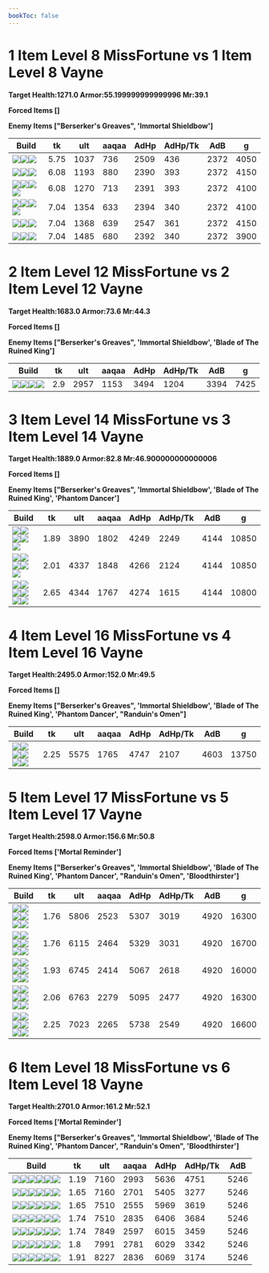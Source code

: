 ```yaml
---
bookToc: false
---
```


# 1 Item Level 8 MissFortune vs 1 Item Level 8 Vayne

**Target Health:1271.0 Armor:55.199999999999996 Mr:39.1**


**Forced Items []**


**Enemy Items ["Berserker's Greaves", 'Immortal Shieldbow']**




Build | tk | ult | aaqaa | AdHp | AdHp/Tk | AdB | g
-|-|-|-|-|-|-|-
![](/item/3153.png)![](/item/1001.png)![](/item/1055.png)|5.75|1037|736|2509|436|2372|4050
![](/item/6671.png)![](/item/1001.png)![](/item/1055.png)|6.08|1193|880|2390|393|2372|4150
![](/item/3095.png)![](/item/1001.png)![](/item/1055.png)![](/item/1036.png)|6.08|1270|713|2391|393|2372|4100
![](/item/6696.png)![](/item/1001.png)![](/item/1055.png)![](/item/1036.png)|7.04|1354|633|2394|340|2372|4100
![](/item/3074.png)![](/item/1001.png)![](/item/1055.png)|7.04|1368|639|2547|361|2372|4150
![](/item/3142.png)![](/item/1055.png)![](/item/1036.png)|7.04|1485|680|2392|340|2372|3900




























































# 2 Item Level 12 MissFortune vs 2 Item Level 12 Vayne

**Target Health:1683.0 Armor:73.6 Mr:44.3**


**Forced Items []**


**Enemy Items ["Berserker's Greaves", 'Immortal Shieldbow', 'Blade of The Ruined King']**




Build | tk | ult | aaqaa | AdHp | AdHp/Tk | AdB | g
-|-|-|-|-|-|-|-
![](/item/3142.png)![](/item/6676.png)![](/item/1055.png)![](/item/1037.png)|2.9|2957|1153|3494|1204|3394|7425




























































# 3 Item Level 14 MissFortune vs 3 Item Level 14 Vayne

**Target Health:1889.0 Armor:82.8 Mr:46.900000000000006**


**Forced Items []**


**Enemy Items ["Berserker's Greaves", 'Immortal Shieldbow', 'Blade of The Ruined King', 'Phantom Dancer']**




Build | tk | ult | aaqaa | AdHp | AdHp/Tk | AdB | g
-|-|-|-|-|-|-|-
![](/item/3095.png)![](/item/3033.png)![](/item/3142.png)![](/item/1055.png)![](/item/1038.png)|1.89|3890|1802|4249|2249|4144|10850
![](/item/3142.png)![](/item/6676.png)![](/item/3033.png)![](/item/1055.png)![](/item/1038.png)|2.01|4337|1848|4266|2124|4144|10850
![](/item/3142.png)![](/item/6676.png)![](/item/6695.png)![](/item/1055.png)![](/item/1038.png)![](/item/1036.png)|2.65|4344|1767|4274|1615|4144|10800




























































# 4 Item Level 16 MissFortune vs 4 Item Level 16 Vayne

**Target Health:2495.0 Armor:152.0 Mr:49.5**


**Forced Items []**


**Enemy Items ["Berserker's Greaves", 'Immortal Shieldbow', 'Blade of The Ruined King', 'Phantom Dancer', "Randuin's Omen"]**




Build | tk | ult | aaqaa | AdHp | AdHp/Tk | AdB | g
-|-|-|-|-|-|-|-
![](/item/3142.png)![](/item/6676.png)![](/item/3033.png)![](/item/6696.png)![](/item/1038.png)![](/item/1036.png)|2.25|5575|1765|4747|2107|4603|13750




























































# 5 Item Level 17 MissFortune vs 5 Item Level 17 Vayne

**Target Health:2598.0 Armor:156.6 Mr:50.8**


**Forced Items ['Mortal Reminder']**


**Enemy Items ["Berserker's Greaves", 'Immortal Shieldbow', 'Blade of The Ruined King', 'Phantom Dancer', "Randuin's Omen", 'Bloodthirster']**




Build | tk | ult | aaqaa | AdHp | AdHp/Tk | AdB | g
-|-|-|-|-|-|-|-
![](/item/3142.png)![](/item/6676.png)![](/item/3033.png)![](/item/3153.png)![](/item/6695.png)![](/item/1038.png)|1.76|5806|2523|5307|3019|4920|16300
![](/item/3142.png)![](/item/6676.png)![](/item/3033.png)![](/item/6696.png)![](/item/3153.png)![](/item/1038.png)|1.76|6115|2464|5329|3031|4920|16700
![](/item/3142.png)![](/item/6676.png)![](/item/3033.png)![](/item/6696.png)![](/item/6695.png)![](/item/1038.png)|1.93|6745|2414|5067|2618|4920|16000
![](/item/3142.png)![](/item/6676.png)![](/item/3033.png)![](/item/6696.png)![](/item/3004.png)![](/item/1038.png)|2.06|6763|2279|5095|2477|4920|16300
![](/item/3142.png)![](/item/6676.png)![](/item/3033.png)![](/item/6696.png)![](/item/3072.png)![](/item/1038.png)|2.25|7023|2265|5738|2549|4920|16600




























































# 6 Item Level 18 MissFortune vs 6 Item Level 18 Vayne

**Target Health:2701.0 Armor:161.2 Mr:52.1**


**Forced Items ['Mortal Reminder']**


**Enemy Items ["Berserker's Greaves", 'Immortal Shieldbow', 'Blade of The Ruined King', 'Phantom Dancer', "Randuin's Omen", 'Bloodthirster']**




Build | tk | ult | aaqaa | AdHp | AdHp/Tk | AdB
-|-|-|-|-|-|-
![](/item/3142.png)![](/item/6676.png)![](/item/3033.png)![](/item/3153.png)![](/item/6695.png)![](/item/6696.png)|1.19|7160|2993|5636|4751|5246
![](/item/3142.png)![](/item/6676.png)![](/item/3033.png)![](/item/6696.png)![](/item/6695.png)![](/item/3091.png)|1.65|7160|2701|5405|3277|5246
![](/item/3142.png)![](/item/6676.png)![](/item/3033.png)![](/item/6696.png)![](/item/3072.png)![](/item/3091.png)|1.65|7510|2555|5969|3619|5246
![](/item/3142.png)![](/item/6676.png)![](/item/3033.png)![](/item/6696.png)![](/item/3153.png)![](/item/3072.png)|1.74|7510|2835|6406|3684|5246
![](/item/3142.png)![](/item/6676.png)![](/item/3033.png)![](/item/6696.png)![](/item/3072.png)![](/item/3087.png)|1.74|7849|2597|6015|3459|5246
![](/item/3142.png)![](/item/6676.png)![](/item/3033.png)![](/item/6696.png)![](/item/3072.png)![](/item/3095.png)|1.8|7991|2781|6029|3342|5246
![](/item/3142.png)![](/item/6676.png)![](/item/3033.png)![](/item/6696.png)![](/item/6695.png)![](/item/3072.png)|1.91|8227|2836|6069|3174|5246




























































